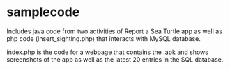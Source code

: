 samplecode
==========


Includes java code from two activities of Report a Sea Turtle app as
well as php code (insert_sighting.php) that interacts with MySQL
database.

index.php is the code for a webpage that contains the .apk and shows
screenshots of the app as well as the latest 20 entries in the SQL
database.
